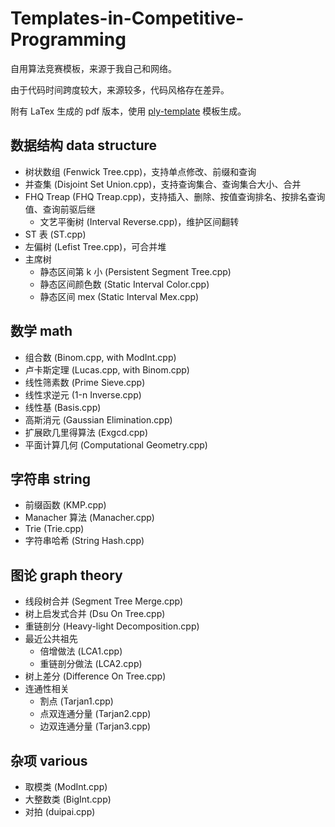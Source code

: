 # Templates-in-Competitive-Programming

自用算法竞赛模板，来源于我自己和网络。

由于代码时间跨度较大，来源较多，代码风格存在差异。

附有 LaTex 生成的 pdf 版本，使用 [ply-template](https://github.com/palayutm/ply-template) 模板生成。

## 数据结构 data structure

+ 树状数组 (Fenwick Tree.cpp)，支持单点修改、前缀和查询
+ 并查集 (Disjoint Set Union.cpp)，支持查询集合、查询集合大小、合并
+ FHQ Treap (FHQ Treap.cpp)，支持插入、删除、按值查询排名、按排名查询值、查询前驱后继
    + 文艺平衡树 (Interval Reverse.cpp)，维护区间翻转
+ ST 表 (ST.cpp)
+ 左偏树 (Lefist Tree.cpp)，可合并堆
+ 主席树
    + 静态区间第 k 小 (Persistent Segment Tree.cpp)
    + 静态区间颜色数 (Static Interval Color.cpp)
    + 静态区间 mex (Static Interval Mex.cpp)

## 数学 math

+ 组合数 (Binom.cpp, with ModInt.cpp)
+ 卢卡斯定理 (Lucas.cpp, with Binom.cpp)
+ 线性筛素数 (Prime Sieve.cpp)
+ 线性求逆元 (1-n Inverse.cpp)
+ 线性基 (Basis.cpp)
+ 高斯消元 (Gaussian Elimination.cpp)
+ 扩展欧几里得算法 (Exgcd.cpp)
+ 平面计算几何 (Computational Geometry.cpp)

## 字符串 string

+ 前缀函数 (KMP.cpp)
+ Manacher 算法 (Manacher.cpp)
+ Trie (Trie.cpp)
+ 字符串哈希 (String Hash.cpp)

## 图论 graph theory

+ 线段树合并 (Segment Tree Merge.cpp)
+ 树上启发式合并 (Dsu On Tree.cpp)
+ 重链剖分 (Heavy-light Decomposition.cpp)
+ 最近公共祖先
    + 倍增做法 (LCA1.cpp)
    + 重链剖分做法 (LCA2.cpp)
+ 树上差分 (Difference On Tree.cpp)
+ 连通性相关
    + 割点 (Tarjan1.cpp)
    + 点双连通分量 (Tarjan2.cpp)
    + 边双连通分量 (Tarjan3.cpp)

## 杂项 various

+ 取模类 (ModInt.cpp)
+ 大整数类 (BigInt.cpp)
+ 对拍 (duipai.cpp)